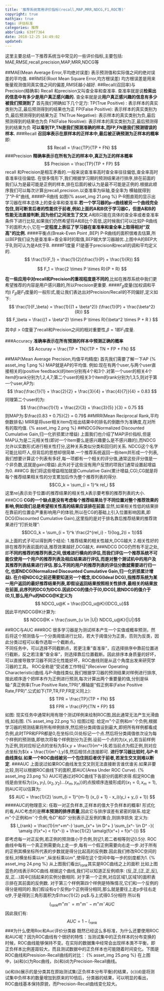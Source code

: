 ```yaml
---
title: '推荐系统常用评价指标(recall,MAP,MRR,NDCG,F1,ROC等)'
copyright: true
mathjax: true
tags: 评估标准
categories: 推荐
abbrlink: 639f7364
date: 2018-12-25 14:49:02
updated:
---
```

这里主要总结一下推荐系统当中常见的一些评价指标,主要包括: MAE,RMSE,recall,precision,MAP,MRR,NDCG等
<!--more-->
##MAE(Mean Average Error,平均绝对误差)
表示预测值和实际值之间的绝对误差的平均值.
##RMSE(Root Mean Square Error,均方根误差)
均方根误差是用来衡量观测值同真实值之间的偏差,RMSE越小越好.
##Recall(召回率)与Precision(精确率)
Recall 和precision又叫查全率和查准率.
查准率就是说**检索出的信息中有多少是用户真正感兴趣的.**
查全率就是说**用户真正感兴趣的信息有多少被我们预测到了**
首先我们明确如下几个定力:
TP(True Positive) : 表示样本的真实类别为正,最后预测得到的结果也为正
FP(False Positive): 表示样本的真实类别为负,最后预测得到的结果为正
TN(True Negative): 表示样本的真实类别为负,最后预测得到的结果也为负
FN(False Nositive): 表示样本的真实类别为正,最后预测得到的结果为负
**可以看到TP,TN是我们预测准确的样本,而FP,FN是我们预测错误的样本.**
###Recall
**召回率表示在原样本的正样本中,最后被正确预测为正样本的概率**
即:
$$ Recall = \frac{TP}{TP + FN} $$
###Precision
**精确率表示在所有为正的样本中,真正为正的样本概率**
$$ 
Precision = \frac{TP}{TP + FP}
$$
recall 和Precision是相互矛盾的.一般来说查准率高时查全率往往偏低,查全率高时查准率往往偏低.
在很多情形下,我们根据学习期的预测结果进行排序,排在前面的我们认为是最可能是正例的样本,排在后面的被认为是最不可能是正例的.根据此顺序我们可以每次计算出recall,precision.以查准率为纵轴,查全率为 横轴就得到了"P-R"曲线,
####P-R曲线
如图{% asset_img 21.png %}
P-R图直观的显示出学习器在样本总体上的查全率和查准率.**若一个学习器的p-r曲线被另一个曲线完全包住,则可断言后者的性能优于前者,例如上面的A和B优于学习器C，但是A和B的性能无法直接判断,因为他们之间发生了交叉**.A和B只能在具体的查全率或者查准率条件下进行比较,如果我们仍然希望将A和B比个高低,这时候我们可以比较P-R曲线下的面积大小,它在**一定程度上表征了学习器在查准率和查全率上取得相对"双高"的比例.**
####平衡点(Break-Even Point ,BEP)
P-R曲线的面积很难去估算,所以BEP我们设为是查准率=查全率时的取值,BEP越大学习器越优.上图中A的BEP大于B,则可认为是A优于B.
####F1度量
F1是基于precision和recall的调和平均定义的.
$$
\frac{1}{F_1} = \frac{1}{2}(\frac{1}{P} + \frac{1}{R})
$$

$$
F_1 = \frac{2 \times P \times R}{P + R}
$$

**在一些应用中对recall和Precision的重视程度是不同的**,比如在推荐系统中我们更希望推荐的内容是用户感兴趣的,所以Precision更重要.
####$F_\beta$度量(加权调和平均)
$F_\beta$是$F_1$度量的一般形式,能让我们表达出对Precision/Recall的不同偏好,定义如下:
$$
\frac{1}{F_\beta} = \frac{1}{(1 + \beta^2)} (\frac{1}{P} + \frac{\beta^2}{R})
$$
$$
F_\beta = \frac{(1 + \beta^2) \times P \times R}{\beta^2 \times P + R }
$$

其中$\beta>0$度量了recall和Precision之间的相对重要性,$\beta=1$即$F_1$度量.

###Accuracy 
**准确率表示在所有预测的样本中预测正确的概率**
$$
Accuray = \frac{TP + TN}{TP + TN + FP + FN}
$$

##MAP(Mean Average Precision,均值平均精度)
首先我们需要了解一下AP
{% asset_img 1.png %}
MAP就是AP的平均值.
例如:现在有两个user,与两个user直接相关的(positive feedback)的item分别有4个和3个.对第一个user的相关4个item的rank分别为1,2,4,7;第二个user的相关3个item的rank分别为1,3,5,则对于第一个user,AP为:
$$ \frac{\frac{1}{1} + \frac{2}{2} + \frac{3}{4} + \frac{4}{7}}{4}  = 0.83
$$
同理第二个user的为:
$$ \frac{\frac{1}{1} + \frac{2}{3} + \frac{3}{5} }{3}  = 0.75
$$
则MAP为:$\frac{0.83 + 0.75}{2} = 0.79$
##MRR(Mean Reciprocal Rank,平均倒数排名)
MRR是将user相关item在给出结果中的排名的倒数作为准确度,在对所有的取均值.
{% asset_img 2.png %}
##NDCG(Normalized Discounted Cumulative Gain,归一化折损累计增益)
上面我们也介绍了MAP评价指标,但是MAP认为是二元相关性(即对一个Item要么是感兴趣要么是不感兴趣的),而NDCG允许以实数形式进行相关性打分,这种关系类似分类和回归的关系.
NDCG这个名字可能比较吓人,但背后的思想却很简单.一个推荐系统返回一些item并形成一个列表,我们想要计算这个列表有多好,每一项都有一个相关的评分值,通常这些评分值是一个非负数,这就是gain(增益).此外对于这些没有用户反馈的项我们通常设置起增益为0.
###CG
我们将这些增益相加就是Cumulative Gain(累计增益,CG),CG就是将每个推荐结果相关性的分支累加后作为整个推荐列表的得分.
$$CG_k = \sum_{i = 1}^k rel_i
$$
这里$rel_i$表示处于位置i的推荐结果的相关性,k表示要考察的推荐列表的大小.
###DCG
**CG的一个缺点是没有考虑每个推荐结果处于不同位置对整个推荐效果的影响,例如我们总是希望相关性高的结果应该排在前面**.显然,如果相关性低的结果排在靠前的位置会严重影响用户的体验,所以在CG的基础上引入位置影响因素,即DCG(Discounted Cumulative Gain),这里指的是对于排名靠后推荐结果的推荐效果进行“打折处理”:
$$DCG_k = \sum_{i = 1}^k \frac{2^{rel_i} - 1}{log_2(i + 1)}$$
从上面的式子可以得到两个结论:
1.推荐结果的相关性越大,DCG越大
2.相关性好的排在推荐列表前面的话,推荐效果越好,DCG越大.
###NDCG
DCG仍然有不足之处,即**不同的推荐的推荐列表之间,很难进行横向的评估,而我们评估一个推荐系统不可能仅使用一个用户的推荐列表及相应结果进行评估,而是对整个测试机中的用户及其推荐列表结果进行评估.**那么不同的用户的推荐列表的评估分数就需要进行归一化,也即NDCG(Normalized Discounted Cumulative Gain,归一化折损累计增益).
在介绍NDCG之前还需要知道另一个概念,IDCG(Ideal DCG),指推荐系统为某一用户返回的最好推荐结果列表,即假设返回结果按照相关性排序,最相关的结果放在前面,此序列的DCG为IDCG.因此DCG的值介于(0,IDCG],故NDCG的值介于(0,1],那么**用户u的NDCG@K定义为**
$$ NDCG_u@K = \frac{DCG_u@K}{IDCG_u}$$
因此平均NDCG@K计算为:
$$ NDCG@K = \frac{\sum_{u \in |U|} NDCG_u@K}{|U|}$$

##ROC与AUC
###ROC
很多学习器是为测试样本产生一个实值或概率预测，然后将这个预测值与一个分类阈值进行比较，若大于阈值分为正类，否则为反类，因此分类过程可以看作选取一个截断点。  
不同任务中，可以选择不同截断点，若更注重”查准率”，应选择排序中靠前位置进行截断，反之若注重”查全率”，则选择靠后位置截断。因此排序本身质量的好坏，可以直接导致学习器不同泛化性能好坏，ROC曲线则是从这个角度出发来研究学习器的工具。
ROC全称是"受试者工作特征"(Receiver Operating Characteristic)曲线.与P-R曲线类似,我们根据学习器的预测结果对样例进行排序,按此顺序逐个把样本作为正例进行预测,每次计算出两个重要量的值,分别是纵轴:"真正例率(True Positive Rate,TPR)",横轴是"假正例率(False Positive Rate,FPR)".公式如下(TP,TR,FP,FR定义同上):
$$
TPR = \frac{TP}{TP + FN}
$$
$$
FPR = \frac{FP}{TN + FP}
$$
如图:
现实任务中通常利用有限个测试样例来绘制ROC图,因此通常无法产生光滑曲线,如右图.
{% asset_img 22.png %}
绘图过程:
给定$m^+$个正例和$m^-$个负例,根据学习器的预测结果将所有样例排序,然后把分类阈值设到最大,即把所有样例都看成负例,此时TPR和FPR都是0,在坐标(0,0)处标记一个点.然后将分类阈值依次设为每个样例的预测值,即依次将每个样例划分为正例.设前一个点的为$(x,y)$,若当前样例为正例,则对应标记点的坐标为$(x,y + \frac{1}{m^+}$;若当前点为假正例,则对应点坐标为$(x + \frac{1}{m^-},y)$,然后相邻点连接即可.
**进行学习器比较时,与P-R曲线类似.如果一个ROC曲线被另一个包住则后者优于前者,若发生交叉则难以断定**.
###AUC
上面说过如果ROC曲线发生交叉则无法直接断言谁优谁劣.如果非要比较,则可以根据ROC曲线下的面积,即AUC(Area Under ROC Curve).
{% asset_img 23.png %}
AUC可通过对ROC曲线下各部分的面积求得.假定ROC曲线是由坐标为$\{(x_1,y_1),(x_2,y_2)...(x_m,y_m)\}$的点按顺序连接形成的($x_1 = 0,x_m = 1$),则AUC可以估算为:
$$
AUC = \frac{1}{2} \sum_{i = 1}^{m-1} (x_{i + 1} - x_i)(y_i + y_{i + 1})
$$
####AUC的物理意义:
任取一对正负样本,正样本的值大于负样本的概率!
形式化的看,AUC考虑的是**样本预测的排序质量**,因此它与排序误差有紧密的联系.给定$m^+$个正例和$m^-$个负例,令$D^+$和$D^-$分别表示正反例的集合,则排序损失
定义为:
$$
l_{rank} = \frac{1}{m^+m^-} \sum_{x^+ \in D^+ } \sum_{x^- \in D^ -}( \amalg (f(x^+) < f(x^-)) + \frac{1}{2} \amalg(f(x^+) = f(x^-)))
$$
即考虑每一对正反例,若正例的预测值小于负例,则记1,若二者相等则记0.5分.
ROC曲线中每有一个真正例需要向上走一步,每有一个假正例需要向右走一步.对于所有的正例其横坐标所代表的步数就是得分比起高的反例数.因此我们修改ROC空间的坐标,对横坐标乘以$m^-$,纵坐标乘以$m^+$,使得在这个空间中每一步的刻度都为1.
{% asset_img 24.png %}
从上图我们看出$l_{rank}$其实是ROC曲线之上的面积
比如上图蓝色的线表示ROC曲线.根据这个曲线,我们可以知道正反例顺序: (反,正,[正,正,反],反,正...)其中[]括起来的实例分数相同.
对于第一个正例,对应区域1,区域1的面积表示排在其前面的反例数.
对于第三个样例第四个样例是特殊情况,它们和一个反例的得分是相同的.我们假设有q个反例p个正例得分相同,那么就是要往上走p步往右走q步,于是得到三角形面积为$\frac{1}{2} pq$.与上式得0.5分相符
所以有
$$
l_{rank} m^+ m^- = m^+ m^- - m^+ m^- AUC
$$
因此我们有:
$$
AUC = 1 - l_{rank}
$$
###为什么使用Roc和Auc评价分类器
既然已经这么多标准，为什么还要使用ROC和AUC呢？因为ROC曲线有个很好的特性：当测试集中的正负样本的分布变换的时候，ROC曲线能够保持不变。在实际的数据集中经常会出现样本类不平衡，即正负样本比例差距较大，而且测试数据中的正负样本也可能随着时间变化。下图是ROC曲线和Presision-Recall曲线的对比：
{% asset_img 25.png %}
在上图中，(a)和(c)为Roc曲线，(b)和(d)为Precision-Recall曲线。

(a)和(b)展示的是分类其在原始测试集(正负样本分布平衡)的结果，(c)(d)是将测试集中负样本的数量增加到原来的10倍后，分类器的结果，可以明显的看出，ROC曲线基本保持原貌，而Precision-Recall曲线变化较大。

